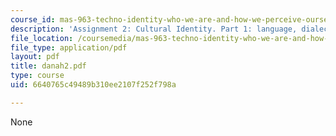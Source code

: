 ```yaml
---
course_id: mas-963-techno-identity-who-we-are-and-how-we-perceive-ourselves-and-others-spring-2002
description: 'Assignment 2: Cultural Identity. Part 1: language, dialects and email'
file_location: /coursemedia/mas-963-techno-identity-who-we-are-and-how-we-perceive-ourselves-and-others-spring-2002/6640765c49489b310ee2107f252f798a_danah2.pdf
file_type: application/pdf
layout: pdf
title: danah2.pdf
type: course
uid: 6640765c49489b310ee2107f252f798a

---
```

None